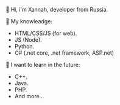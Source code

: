👋 Hi, i'm Xannah, developer from Russia.

📗 My knowleadge:

* HTML/CSS/JS (for web).
* JS (Node).
* Python.
* C# (.net core, .net framework, ASP.net)

🤩 I want to learn in the future:

* C++.
* Java.
* PHP.
* And more...
